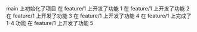 main 上初始化了项目
在 feature/1 上开发了功能 1
在 feature/1 上开发了功能 2
在 feature/1 上开发了功能 3
在 feature/1 上开发了功能 4
在 feature/1 上完成了 1-4 功能
在 feature/1 上开发了功能 5
